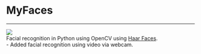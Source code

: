 # MyFaces
<hr />
<img src="http://s17.postimg.org/6j7126jzz/faces_detected.jpg">
<br>
Facial recognition in Python using OpenCV using <a href="http://docs.opencv.org/2.4/modules/objdetect/doc/cascade_classification.html#cascadeclassifier-detectmultiscale">Haar Faces</a>. <br>
- Added facial recognition using video via webcam.
